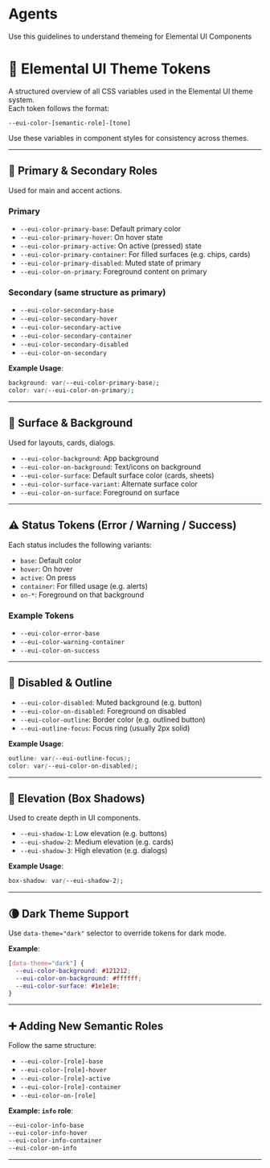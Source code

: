 # Agents

Use this guidelines to understand themeing for Elemental UI Components

# 🎨 Elemental UI Theme Tokens

A structured overview of all CSS variables used in the Elemental UI theme system.  
Each token follows the format:

```
--eui-color-[semantic-role]-[tone]
```

Use these variables in component styles for consistency across themes.

---

## 🔹 Primary & Secondary Roles

Used for main and accent actions.

### Primary

- `--eui-color-primary-base`: Default primary color  
- `--eui-color-primary-hover`: On hover state  
- `--eui-color-primary-active`: On active (pressed) state  
- `--eui-color-primary-container`: For filled surfaces (e.g. chips, cards)  
- `--eui-color-primary-disabled`: Muted state of primary  
- `--eui-color-on-primary`: Foreground content on primary

### Secondary (same structure as primary)

- `--eui-color-secondary-base`  
- `--eui-color-secondary-hover`  
- `--eui-color-secondary-active`  
- `--eui-color-secondary-container`  
- `--eui-color-secondary-disabled`  
- `--eui-color-on-secondary`

**Example Usage**:
```css
background: var(--eui-color-primary-base);
color: var(--eui-color-on-primary);
```

---

## 🧱 Surface & Background

Used for layouts, cards, dialogs.

- `--eui-color-background`: App background  
- `--eui-color-on-background`: Text/icons on background  
- `--eui-color-surface`: Default surface color (cards, sheets)  
- `--eui-color-surface-variant`: Alternate surface color  
- `--eui-color-on-surface`: Foreground on surface

---

## ⚠️ Status Tokens (Error / Warning / Success)

Each status includes the following variants:

- `base`: Default color  
- `hover`: On hover  
- `active`: On press  
- `container`: For filled usage (e.g. alerts)  
- `on-*`: Foreground on that background

### Example Tokens

- `--eui-color-error-base`  
- `--eui-color-warning-container`  
- `--eui-color-on-success`

---

## 🚫 Disabled & Outline

- `--eui-color-disabled`: Muted background (e.g. button)  
- `--eui-color-on-disabled`: Foreground on disabled  
- `--eui-color-outline`: Border color (e.g. outlined button)  
- `--eui-outline-focus`: Focus ring (usually 2px solid)

**Example Usage**:
```css
outline: var(--eui-outline-focus);
color: var(--eui-color-on-disabled);
```

---

## 🧊 Elevation (Box Shadows)

Used to create depth in UI components.

- `--eui-shadow-1`: Low elevation (e.g. buttons)  
- `--eui-shadow-2`: Medium elevation (e.g. cards)  
- `--eui-shadow-3`: High elevation (e.g. dialogs)

**Example Usage**:
```css
box-shadow: var(--eui-shadow-2);
```

---

## 🌘 Dark Theme Support

Use `data-theme="dark"` selector to override tokens for dark mode.

**Example**:
```css
[data-theme="dark"] {
  --eui-color-background: #121212;
  --eui-color-on-background: #ffffff;
  --eui-color-surface: #1e1e1e;
}
```

---

## ➕ Adding New Semantic Roles

Follow the same structure:

- `--eui-color-[role]-base`  
- `--eui-color-[role]-hover`  
- `--eui-color-[role]-active`  
- `--eui-color-[role]-container`  
- `--eui-color-on-[role]`

**Example: `info` role**:
```css
--eui-color-info-base
--eui-color-info-hover
--eui-color-info-container
--eui-color-on-info
```

---
